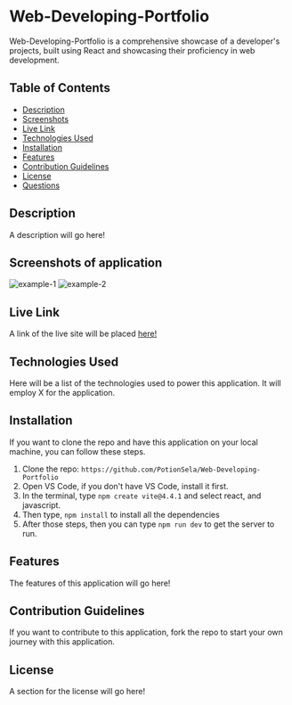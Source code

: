 # Web-Developing-Portfolio
Web-Developing-Portfolio is a comprehensive showcase of a developer's projects, built using React and showcasing their proficiency in web development. 


## Table of Contents
- [Description](#description)
- [Screenshots](#screenshots)
- [Live Link](#live-link)
- [Technologies Used](#technologies-used)
- [Installation](#installation)
- [Features](#features)
- [Contribution Guidelines](#contribution-guidelines)
- [License](#license)
- [Questions](#questions)

## Description
A description will go here!


## Screenshots of application
![example-1](./example-goes-here)
![example-2](./example-goes-here)


## Live Link
A link of the live site will be placed [here!](https://example.com)


## Technologies Used
Here will be a list of the technologies used to power this application. It will employ X for the application.


## Installation
If you want to clone the repo and have this application on your local machine, you can follow these steps.
1. Clone the repo: `https://github.com/PotionSela/Web-Developing-Portfolio`
2. Open VS Code, if you don't have VS Code, install it first.
3. In the terminal, type `npm create vite@4.4.1` and select react, and javascript.
4. Then type, `npm install` to install all the dependencies
5. After those steps, then you can type `npm run dev` to get the server to run.


## Features
The features of this application will go here!


## Contribution Guidelines
If you want to contribute to this application, fork the repo to start your own journey with this application.


## License
A section for the license will go here!